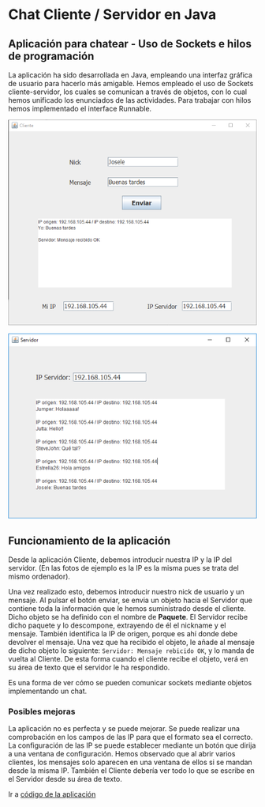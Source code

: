 # Chat Cliente / Servidor en Java
## Aplicación para chatear - Uso de Sockets e hilos de programación

La aplicación ha sido desarrollada en Java, empleando una interfaz gráfica de usuario para hacerlo más amigable. Hemos empleado el uso de Sockets cliente-servidor, los cuales se comunican a través de objetos, con lo cual hemos unificado los enunciados de las actividades. Para trabajar con hilos hemos implementado el interface Runnable.

<p align="center">
  <img src="https://github.com/sergiosabater/PSP/blob/master/Recursos/Imagenes/Chat_Cliente.PNG" width="600"/>
</p>

<p align="center">
  <img src="https://github.com/sergiosabater/PSP/blob/master/Recursos/Imagenes/Chat_Servidor.PNG" width="600"/>
</p>


## Funcionamiento de la aplicación
Desde la aplicación Cliente, debemos introducir nuestra IP y la IP del servidor. (En las fotos de ejemplo es la IP es la misma pues se trata del mismo ordenador).

Una vez realizado esto, debemos introducir nuestro nick de usuario y un mensaje. Al pulsar el botón enviar, se envia un objeto hacia el Servidor que contiene toda la información que le hemos suministrado desde el cliente. Dicho objeto se ha definido con el nombre de **Paquete**. El Servidor recibe dicho paquete y lo descompone, extrayendo de él el nickname y el mensaje. También identifica la IP de origen, porque es ahí donde debe devolver el mensaje. Una vez que ha recibido el objeto, le añade al mensaje de dicho objeto lo siguiente: `Servidor: Mensaje rebicido OK`, y lo manda de vuelta al Cliente. De esta forma cuando el cliente recibe el objeto, verá en su área de texto que el servidor le ha respondido.

Es una forma de ver cómo se pueden comunicar sockets mediante objetos implementando un chat.

### Posibles mejoras

La aplicación no es perfecta y se puede mejorar. Se puede realizar una comprobación en los campos de las IP para que el formato sea el correcto. La configuración de las IP se puede establecer mediante un botón que dirija a una ventana de configuración.
Hemos observado que al abrir varios clientes, los mensajes solo aparecen en una ventana de ellos si se mandan desde la misma IP. También el Cliente debería ver todo lo que se escribe en el Servidor desde su área de texto.







Ir a [código de la aplicación](https://github.com/sergiosabater/PSP/tree/master/Actividades%20Java/Chat)

